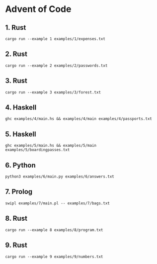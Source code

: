 # Advent of Code

## 1. Rust

    cargo run --example 1 examples/1/expenses.txt

## 2. Rust

    cargo run --example 2 examples/2/passwords.txt

## 3. Rust

    cargo run --example 3 examples/3/forest.txt

## 4. Haskell

    ghc examples/4/main.hs && examples/4/main examples/4/passports.txt

## 5. Haskell

    ghc examples/5/main.hs && examples/5/main examples/5/boardingpasses.txt

## 6. Python

    python3 examples/6/main.py examples/6/answers.txt

## 7. Prolog

    swipl examples/7/main.pl -- examples/7/bags.txt

## 8. Rust

    cargo run --example 8 examples/8/program.txt

## 9. Rust

    cargo run --example 9 examples/9/numbers.txt
